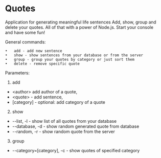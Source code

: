 # Quotes

Application for generating meaningful life sentences
Add, show, group and delete your quotes. All of that with a power of Node.js.
Start your console and have some fun!

General commands:
```
•	add - add new sentence
•	show - show sentences from your database or from the server
•	group - group your quotes by category or just sort them
•	delete - remove specific quote
```

Parameters:
1.	add 
* \<author\> add author of a quote, 
* \<quote\> - add sentence, 
* [category] - optional: add category of a quote
2.	show 
* --list, -l - show list of all quotes from your database 
* --database, -d - show random generated quote from database 
* --random, -r - show random quote from the server
3.	group 
* --category=[category], -c - show quotes of specified category

